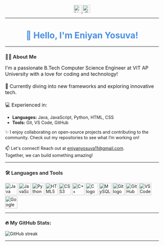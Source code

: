 <div align="center">
  <a href="https://www.linkedin.com/in/eniyanyosuva" target="_blank">
    <img src="https://img.shields.io/static/v1?message=LinkedIn&logo=linkedin&label=&color=0077B5&logoColor=white&style=for-the-badge" height="25" alt="LinkedIn logo" />
  </a>
  <a href="mailto:eniyanyosuva11@gmail.com" target="_blank">
    <img src="https://img.shields.io/static/v1?message=Gmail&logo=gmail&label=&color=D14836&logoColor=white&style=for-the-badge" height="25" alt="Gmail logo" />
  </a>
</div>

---

<h1 align="center" style="color: #4A90E2;">👋 Hello, I'm Eniyan Yosuva!</h1>

---

<h3 align="left" style="color: #333;">👩‍💻 About Me</h3>

<p align="left" style="font-size: 16px;">
  I'm a passionate B.Tech Computer Science Engineer at VIT AP University with a love for coding and technology!<br><br>
  🌱 Currently diving into new frameworks and exploring innovative tech.<br><br>
  💻 Experienced in:
  <ul>
    <li><strong>Languages:</strong> Java, JavaScript, Python, HTML, CSS</li>
    <li><strong>Tools:</strong> Git, VS Code, GitHub</li>
  </ul>
  ✨ I enjoy collaborating on open-source projects and contributing to the community. Check out my repositories to see what I’m working on!<br><br>
  📫 Let's connect! Reach out at <a href="mailto:eniyanyosuva11@gmail.com">eniyanyosuva11@gmail.com</a>.<br>
  Together, we can build something amazing!
</p>

---

<h3 align="left" style="color: #333;">🛠 Languages and Tools</h3>

<div align="left">
  <img src="https://cdn.jsdelivr.net/gh/devicons/devicon/icons/java/java-original.svg" height="40" alt="Java logo" />
  <img src="https://cdn.jsdelivr.net/gh/devicons/devicon/icons/javascript/javascript-original.svg" height="40" alt="JavaScript logo" />
  <img src="https://cdn.jsdelivr.net/gh/devicons/devicon/icons/python/python-original.svg" height="40" alt="Python logo" />
  <img src="https://cdn.jsdelivr.net/gh/devicons/devicon/icons/html5/html5-original.svg" height="40" alt="HTML5 logo" />
  <img src="https://cdn.jsdelivr.net/gh/devicons/devicon/icons/css3/css3-original.svg" height="40" alt="CSS3 logo" />
  <img src="https://cdn.jsdelivr.net/gh/devicons/devicon/icons/cplusplus/cplusplus-original.svg" height="40" alt="C++ logo" />
  <img src="https://cdn.jsdelivr.net/gh/devicons/devicon/icons/c/c-original.svg" height="40" alt="C logo" />
  <img src="https://cdn.jsdelivr.net/gh/devicons/devicon/icons/mysql/mysql-original.svg" height="40" alt="MySQL logo" />
  <img src="https://cdn.jsdelivr.net/gh/devicons/devicon/icons/git/git-original.svg" height="40" alt="Git logo" />
  <img src="https://cdn.jsdelivr.net/gh/devicons/devicon/icons/github/github-original.svg" height="40" alt="GitHub logo" />
  <img src="https://cdn.jsdelivr.net/gh/devicons/devicon/icons/vscode/vscode-original.svg" height="40" alt="VS Code logo" />
  <img src="https://cdn.jsdelivr.net/gh/devicons/devicon/icons/googlecloud/googlecloud-original.svg" height="40" alt="Google Cloud logo" />
</div>

---

<h3 align="left" style="color: #333;">🔥 My GitHub Stats:</h3>
<p align="left">
  <img src="https://github-readme-streak-stats.herokuapp.com/?user=eniyanyosuva&theme=dark&background=000000" alt="GitHub streak" />
</p>

---
